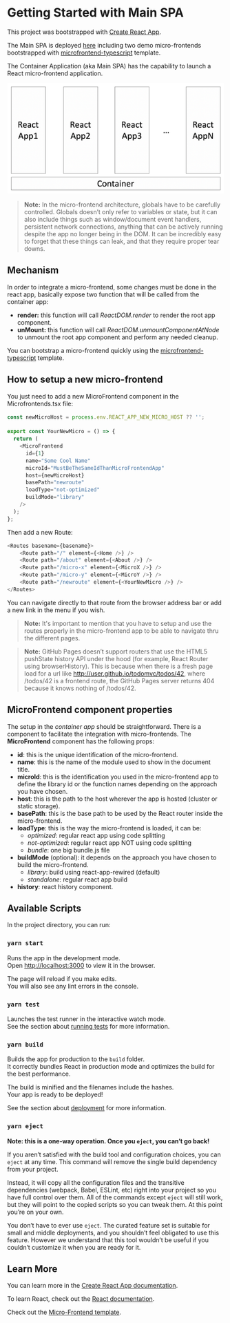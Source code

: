 # Getting Started with Main SPA

This project was bootstrapped with [Create React App](https://github.com/facebook/create-react-app).

The Main SPA is deployed [here](https://gabrielcerutti.github.io/main-spa) including two demo micro-frontends bootstrapped with [microfrontend-typescript](https://www.npmjs.com/package/cra-template-microfrontend-typescript) template.

The Container Application (aka Main SPA) has the capability to launch a React micro-frontend application.

![image.png](/diagram_1.png)

> **Note:** In the micro-frontend architecture, globals have to be carefully controlled. Globals doesn’t only refer to variables or state, but it can also include things such as window/document event handlers, persistent network connections, anything that can be actively running despite the app no longer being in the DOM. It can be incredibly easy to forget that these things can leak, and that they require proper tear downs.

## Mechanism 

In order to integrate a micro-frontend, some changes must be done in the react app, basically expose two function that will be called from the container app:
- **render:** this function will call _ReactDOM.render_ to render the root app component.
- **unMount:** this function will call _ReactDOM.unmountComponentAtNode_ to unmount the root app component and perform any needed cleanup.

You can bootstrap a micro-frontend quickly using the [microfrontend-typescript](https://www.npmjs.com/package/cra-template-microfrontend-typescript) template.

## How to setup a new micro-frontend

You just need to add a new MicroFrontend component in the Microfrontends.tsx file:

```javascript
const newMicroHost = process.env.REACT_APP_NEW_MICRO_HOST ?? '';

export const YourNewMicro = () => {
  return (
    <MicroFrontend
      id={1}
      name="Some Cool Name"
      microId="MustBeTheSameIdThanMicroFrontendApp"
      host={newMicroHost}
      basePath="newroute"
      loadType="not-optimized"
      buildMode="library"
    />
  );
};
```

Then add a new Route:

```javascript
<Routes basename={basename}>
    <Route path="/" element={<Home />} />
    <Route path="/about" element={<About />} />
    <Route path="/micro-x" element={<MicroX />} />
    <Route path="/micro-y" element={<MicroY />} />
    <Route path="/newroute" element={<YourNewMicro />} />
</Routes>
```
You can navigate directly to that route from the browser address bar or add a new link in the menu if you wish.

> **Note:** It's important to mention that you have to setup and use the routes properly in the micro-frontend app to be able to navigate thru the different pages.

> **Note:** GitHub Pages doesn’t support routers that use the HTML5 pushState history API under the hood (for example, React Router using browserHistory). This is because when there is a fresh page load for a url like http://user.github.io/todomvc/todos/42, where /todos/42 is a frontend route, the GitHub Pages server returns 404 because it knows nothing of /todos/42.

## MicroFrontend component properties

The setup in the _container app_ should be straightforward. There is a component to facilitate the integration with micro-frontends.
The **MicroFrontend** component has the following props:
- **id**: this is the unique identification of the micro-frontend.
- **name**: this is the name of the module used to show in the document title.
- **microId**: this is the identification you used in the micro-frontend app to define the library id or the function names depending on the approach you have chosen.
- **host**: this is the path to the host wherever the app is hosted (cluster or static storage).
- **basePath**: this is the base path to be used by the React router inside the micro-frontend.
- **loadType**: this is the way the micro-frontend is loaded, it can be:
  - _optimized_: regular react app using code splitting 
  - _not-optimized_: regular react app NOT using code splitting 
  - _bundle_: one big bundle.js file
- **buildMode** (optional): it depends on the approach you have chosen to build the micro-frontend.
  - _library_: build using react-app-rewired (default)
  - _standalone_: regular react app build
- **history**: react history component.

## Available Scripts

In the project directory, you can run:

### `yarn start`

Runs the app in the development mode.\
Open [http://localhost:3000](http://localhost:3000) to view it in the browser.

The page will reload if you make edits.\
You will also see any lint errors in the console.

### `yarn test`

Launches the test runner in the interactive watch mode.\
See the section about [running tests](https://facebook.github.io/create-react-app/docs/running-tests) for more information.

### `yarn build`

Builds the app for production to the `build` folder.\
It correctly bundles React in production mode and optimizes the build for the best performance.

The build is minified and the filenames include the hashes.\
Your app is ready to be deployed!

See the section about [deployment](https://facebook.github.io/create-react-app/docs/deployment) for more information.

### `yarn eject`

**Note: this is a one-way operation. Once you `eject`, you can’t go back!**

If you aren’t satisfied with the build tool and configuration choices, you can `eject` at any time. This command will remove the single build dependency from your project.

Instead, it will copy all the configuration files and the transitive dependencies (webpack, Babel, ESLint, etc) right into your project so you have full control over them. All of the commands except `eject` will still work, but they will point to the copied scripts so you can tweak them. At this point you’re on your own.

You don’t have to ever use `eject`. The curated feature set is suitable for small and middle deployments, and you shouldn’t feel obligated to use this feature. However we understand that this tool wouldn’t be useful if you couldn’t customize it when you are ready for it.

## Learn More

You can learn more in the [Create React App documentation](https://facebook.github.io/create-react-app/docs/getting-started).

To learn React, check out the [React documentation](https://reactjs.org/).

Check out the [Micro-Frontend template](https://www.npmjs.com/package/cra-template-microfrontend-typescript).
